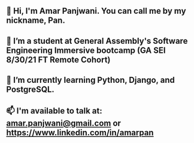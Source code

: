 ## 👋 Hi, I'm Amar Panjwani. You can call me by my nickname, Pan.
## 🔭 I’m a student at General Assembly's Software Engineering Immersive bootcamp (GA SEI 8/30/21 FT Remote Cohort)
## 🌱 I’m currently learning Python, Django, and PostgreSQL. 
<!-- 👯 I’m looking to collaborate on ... -->
<!-- 🤔 I’m looking for help with ...
💬 Ask me about ... -->
## 📫 I'm available to talk at: amar.panjwani@gmail.com or https://www.linkedin.com/in/amarpan
<!-- - 😄 Pronouns: ...
- ⚡ Fun fact: ... -->

<!--
**amarpan/amarpan** is a ✨ _special_ ✨ repository because its `README.md` (this file) appears on your GitHub profile.

Here are some ideas to get you started:

- 
-->
